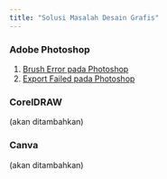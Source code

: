 ```yaml
---
title: "Solusi Masalah Desain Grafis"
---
```


### Adobe Photoshop
1. [Brush Error pada Photoshop](brush-error)
2. [Export Failed pada Photoshop](export-failed)

### CorelDRAW
(akan ditambahkan)

### Canva
(akan ditambahkan)